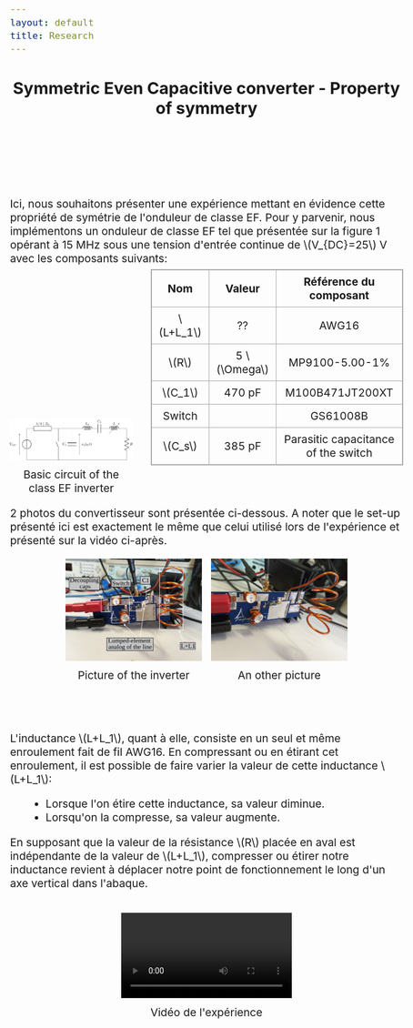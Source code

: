 ```yaml
---
layout: default
title: Research
---
```


<!-- Main title (Markdown or HTML possible) -->
<h2 style="text-align: center;">Symmetric Even Capacitive converter - Property of symmetry</h2>

<script src="https://polyfill.io/v3/polyfill.min.js?features=es6"></script>
<script id="MathJax-script" async
        src="https://cdn.jsdelivr.net/npm/mathjax@3/es5/tex-mml-chtml.js">
</script>

<style>
  body {
    font-size: 1.2rem; /* or 18px, or 120% */
  }
</style>

<br><br><br><br>

<p>Ici, nous souhaitons présenter une expérience mettant en évidence cette propriété de symétrie de l'onduleur de classe EF. Pour y parvenir, nous implémentons un onduleur de classe EF tel que présentée sur la figure 1 opérant à 15 MHz sous une tension d'entrée continue de \(V_{DC}=25\) V avec les composants suivants:</p>
<div style="display: flex; justify-content: center; align-items: flex-end; flex-wrap: nowrap; gap: 32px; margin: 20px 0;">

<figure style="margin: 0; padding: 0; text-align: center;">
    <img src="/assets/img/EF_sym.svg" alt="circuit_EF" style="width: 35vw; max-width: 100%; height: auto;">
    <figcaption style="margin-top: 8px;">Basic circuit of the class EF inverter</figcaption>
  </figure>
  <table style="border-collapse: collapse; border: 1px solid #aaa; text-align: center; transform: translateY(-32px);">
    <thead>
      <tr>
        <th style="border: 1px solid #aaa; padding: 8px 12px;">Nom</th>
        <th style="border: 1px solid #aaa; padding: 8px 12px;">Valeur</th>
        <th style="border: 1px solid #aaa; padding: 8px 12px;">Référence du composant</th>
      </tr>
    </thead>
    <tbody>
      <tr>
        <td style="border: 1px solid #aaa; padding: 8px 12px;">\(L+L_1\)</td>
        <td style="border: 1px solid #aaa; padding: 8px 12px;">??</td>
        <td style="border: 1px solid #aaa; padding: 8px 12px;">AWG16</td>
      </tr>
      <tr>
        <td style="border: 1px solid #aaa; padding: 8px 12px;">\(R\)</td>
        <td style="border: 1px solid #aaa; padding: 8px 12px;">5 \(\Omega\)</td>
        <td style="border: 1px solid #aaa; padding: 8px 12px;">MP9100-5.00-1%</td>
      </tr>
      <tr>
        <td style="border: 1px solid #aaa; padding: 8px 12px;">\(C_1\)</td>
        <td style="border: 1px solid #aaa; padding: 8px 12px;">470 pF</td>
        <td style="border: 1px solid #aaa; padding: 8px 12px;">M100B471JT200XT</td>
      </tr>  
      <tr>
        <td style="border: 1px solid #aaa; padding: 8px 12px;">Switch</td>
        <td style="border: 1px solid #aaa; padding: 8px 12px;"></td>
        <td style="border: 1px solid #aaa; padding: 8px 12px;">GS61008B</td>
      </tr>
      <tr>
        <td style="border: 1px solid #aaa; padding: 8px 12px;">\(C_s\)</td>
        <td style="border: 1px solid #aaa; padding: 8px 12px;">385 pF</td>
        <td style="border: 1px solid #aaa; padding: 8px 12px;">Parasitic capacitance of the switch</td>
      </tr>
    </tbody>
  </table>
</div>
<p>2 photos du convertisseur sont présentée ci-dessous. A noter que le set-up présenté ici est exactement le même que celui utilisé lors de l'expérience et présenté sur la vidéo ci-après.</p>
<div style="display: flex; justify-content: center; align-items: flex-end; flex-wrap: nowrap; gap: 16px; margin: 20px 0;">
  <figure style="margin: 0; padding: 0; text-align: center;">
    <img src="/assets/img/picture/sym_1.svg" alt="pct_sym_1" style="width: 25vw;">
    <figcaption style="margin-top: 8px;">Picture of the inverter</figcaption>
  </figure>
  <figure style="margin: 0; padding: 0; text-align: center;">
    <img src="/assets/img/picture/sym_2.svg" alt="pct_sym_2" style="width: 25vw;">
    <figcaption style="margin-top: 8px;">An other picture</figcaption>
  </figure>
</div>
<br><br>
<p>L'inductance \(L+L_1\), quant à elle, consiste en un seul et même enroulement fait de fil AWG16. En compressant ou en étirant cet enroulement, il est possible de faire varier la valeur de cette inductance \(L+L_1\):</p>
<ul style="margin-left: 30px;">
  <li>Lorsque l'on étire cette inductance, sa valeur diminue.</li>
  <li>Lorsqu'on la compresse, sa valeur augmente.</li>
</ul>
<p>En supposant que la valeur de la résistance \(R\) placée en aval est indépendante de la valeur de \(L+L_1\), compresser ou étirer notre inductance revient à déplacer notre point de fonctionnement le long d'un axe vertical dans l'abaque.</p>

<!-- Intégration vidéo responsive -->
<div style="text-align: center; margin: 40px 0;">
  <video controls style="max-width: 90%; height: auto;">
    <source src="assets/video/symmetry.mp4" type="video/mp4">
    Votre navigateur ne supporte pas la lecture de vidéo.
  </video>
  <p style="margin-top: 8px;">Vidéo de l'expérience</p>
</div>


<!-- ================================= -->
<!-- MATHJAX LOADING FOR MATH -->
<!-- (place in the layout if you want globally) -->
<!-- ================================= -->
<script type="text/javascript" id="MathJax-script" async
  src="https://cdn.jsdelivr.net/npm/mathjax@3/es5/tex-mml-chtml.js">
</script>
